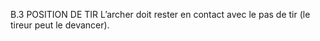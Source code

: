 B.3 POSITION DE TIR
L’archer doit rester en contact avec le pas de tir (le tireur peut le devancer).
